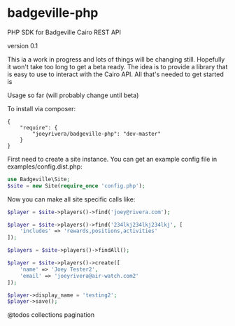badgeville-php
==============

PHP SDK for Badgeville Cairo REST API

version 0.1

This ia a work in progress and lots of things will be changing still. Hopefully it 
won't take too long to get a beta ready. The idea is to provide a library that is 
easy to use to interact with the Cairo API. All that's needed to get started is 

Usage so far (will probably change until beta)

To install via composer:
```composer
{
    "require": {
        "joeyrivera/badgeville-php": "dev-master"
    }
}
```

First need to create a site instance. You can get an example config file in examples/config.dist.php:

```php
use Badgeville\Site;
$site = new Site(require_once 'config.php');
```

Now you can make all site specific calls like:

```php
$player = $site->players()->find('joey@rivera.com');

$player = $site->players()->find('234lkj234lkj234lkj', [
    'includes' => 'rewards,positions,activities'
]);

$players = $site->players()->findAll();

$player = $site->players()->create([
    'name' => 'Joey Tester2',
    'email' => 'joeyrivera@air-watch.com2'
]);

$player->display_name = 'testing2';
$player->save();
```

@todos
collections
pagination